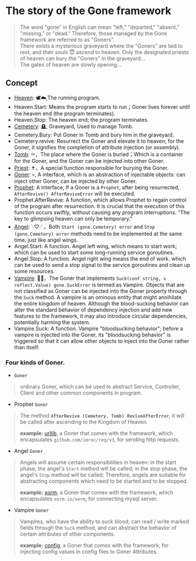 # The story of the Gone framework
> The word "gone" in English can mean "left," "departed," "absent," "missing," or "dead." Therefore, those managed by the Gone framework are referred to as "Goners".  
> There exists a mysterious graveyard where the "Goners" are laid to rest, and their souls 😇 ascend to heaven. Only the designated priests of heaven can bury the "Goners" in the graveyard...  
> The gates of heaven are slowly opening...


## Concept

- [Heaven](https://pkg.go.dev/github.com/gone-io/gone#Heaven):  🕊☁️,The running program.
- Heaven.Start: Means the program starts to run；Goner lives forever until the heaven end (the program terminates).
- Heaven.Stop: The heaven end; the program terminates.
- [Cemetery](https://pkg.go.dev/github.com/gone-io/gone#Cemetery): 🪦, Graveyard, Used to manage Tomb.
- Cemetery.Bury: Put Goner in Tomb and bury him in the graveyard.
- Cemetery.revive: Resurrect the Goner and elevate it to heaven; for the Goner, it signifies the completion of attribute injection (or assembly).
- [Tomb](https://pkg.go.dev/github.com/gone-io/gone#Tomb): ⚰️，The place where the Goner is buried；Which is a container for the Goner, and the Goner can be injected into other Goner.
- [Priest](https://pkg.go.dev/github.com/gone-io/gone#Priest):  ✝️，A special function responsible for burying the Goner.
- [Goner](https://pkg.go.dev/github.com/gone-io/gone#Goner): 💀, A interface, which is an abstraction of injectable objects: can inject other Goner, can be injected by other Goner.
- [Prophet](https://pkg.go.dev/github.com/gone-io/gone#Prophet): A interface, If a Goner is a `Prophet`, after being resurrected, `AfterRevive() AfterReviveError` will be executed.
- Prophet.AfterRevive: A function, which allows Prophet to regain control of the program after resurrection. It is crucial that the execution of this function occurs swiftly, without causing any program interruptions. "The key to glimpsing heaven can only be temporary."
- [Angel](https://pkg.go.dev/github.com/gone-io/gone#Angel): 𓆩♡𓆪 ，Both `Start (gone.Cemetery) error` and `Stop (gone.Cemetery) error` methods need to be implemented at the same time, just like angel wings.
- Angel.Start: A function. Angel left wing, which means to start work; which can be used to start some long-running service goroutines.
- Angel.Stop: A function. Angel right wing means the end of work. which can be used to send a stop signal to the service goroutines and clean up some resources.
- [Vampire](https://pkg.go.dev/github.com/gone-io/gone#Vampire): 🧛🏻‍，The Goner that implements `Suck(conf string, v reflect.Value) gone.SuckError` is termed as Vampire. Objects that are not classified as Goner can be injected into the Goner property through the `Suck` method. A vampire is an ominous entity that might annihilate the entire kingdom of heaven. Although the blood-sucking behavior can alter the standard behavior of dependency injection and add new features to the framework, it may also introduce circular dependencies, potentially harming the system.
- Vampire.Suck: A function. Vampire "bloodsucking behavior"; before a vampire is injected into the Goner, its "bloodsucking behavior" is triggered so that it can allow other objects to inject into the Goner rather than itself.

### Four kinds of Goner.

- `Goner`
> ordinary Goner, which can be used to abstract Service, Controller, Client and other common components in program.

- Prophet `Goner`
> The method **`AfterRevive (Cemetery, Tomb) ReviveAfterError`**, it will be called after ascending to the Kingdom of Heaven.  
> 
> **example:** [urllib](goner/urllib/req.go), a Goner that comes with the framework, which encapsulates `github.com/imroc/req/v3`, for sending http requests.

- Angel `Goner`
> Angels will assume certain responsibilities in heaven: in the start phase, the angel's `Start` method will be called; in the stop phase, the angel's `Stop` method will be called; Therefore, angels are suitable for abstracting components which need to be started and to be stopped.
> 
> **example:** [xorm](goner/xorm/implement.go), a Goner that comes with the framework, which encapsulates `xorm.io/xorm`, for connecting mysql server.

- Vampire `Goner`
> Vampires, who have the ability to suck blood, can read / write marked fields through the `Suck` method, and can abstract the behavior of certain attributes of other components.
> 
> **example:** [config](goner/config/config.go), a Goner that comes with the framework, for injecting config values in config files to Goner Attributes.

